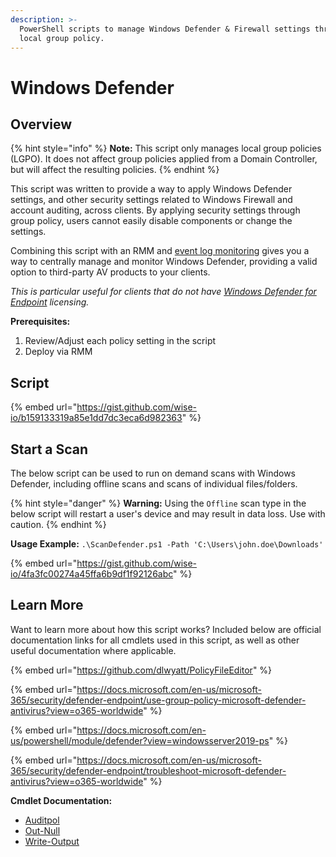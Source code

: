 ```yaml
---
description: >-
  PowerShell scripts to manage Windows Defender & Firewall settings through
  local group policy.
---
```


# Windows Defender

## Overview

{% hint style="info" %}
**Note:** This script only manages local group policies (LGPO). It does not affect group policies applied from a Domain Controller, but will affect the resulting policies.
{% endhint %}

This script was written to provide a way to apply Windows Defender settings, and other security settings related to Windows Firewall and account auditing, across clients. By applying security settings through group policy, users cannot easily disable components or change the settings.

Combining this script with an RMM and [event log monitoring](https://docs.microsoft.com/en-us/microsoft-365/security/defender-endpoint/troubleshoot-microsoft-defender-antivirus?view=o365-worldwide) gives you a way to centrally manage and monitor Windows Defender, providing a valid option to third-party AV products to your clients.

_This is particular useful for clients that do not have_ [_Windows Defender for Endpoint_](https://www.microsoft.com/en-us/security/business/threat-protection/endpoint-defender) _licensing._

**Prerequisites:**

1. Review/Adjust each policy setting in the script
2. Deploy via RMM

## Script

{% embed url="https://gist.github.com/wise-io/b159133319a85e1dd7dc3eca6d982363" %}

## Start a Scan

The below script can be used to run on demand scans with Windows Defender, including offline scans and scans of individual files/folders.

{% hint style="danger" %}
**Warning:** Using the `Offline` scan type in the below script will restart a user's device and may result in data loss. Use with caution.
{% endhint %}

**Usage Example:** `.\ScanDefender.ps1 -Path 'C:\Users\john.doe\Downloads'`

{% embed url="https://gist.github.com/wise-io/4fa3fc00274a45ffa6b9df1f92126abc" %}

## Learn More

Want to learn more about how this script works? Included below are official documentation links for all cmdlets used in this script, as well as other useful documentation where applicable.

{% embed url="https://github.com/dlwyatt/PolicyFileEditor" %}

{% embed url="https://docs.microsoft.com/en-us/microsoft-365/security/defender-endpoint/use-group-policy-microsoft-defender-antivirus?view=o365-worldwide" %}

{% embed url="https://docs.microsoft.com/en-us/powershell/module/defender?view=windowsserver2019-ps" %}

{% embed url="https://docs.microsoft.com/en-us/microsoft-365/security/defender-endpoint/troubleshoot-microsoft-defender-antivirus?view=o365-worldwide" %}

**Cmdlet Documentation:**

* [Auditpol](https://docs.microsoft.com/en-us/windows-server/administration/windows-commands/auditpol)
* [Out-Null](https://docs.microsoft.com/en-us/powershell/module/microsoft.powershell.core/out-null?view=powershell-5.1)
* [Write-Output](https://docs.microsoft.com/en-us/powershell/module/microsoft.powershell.utility/write-output?view=powershell-5.1)
